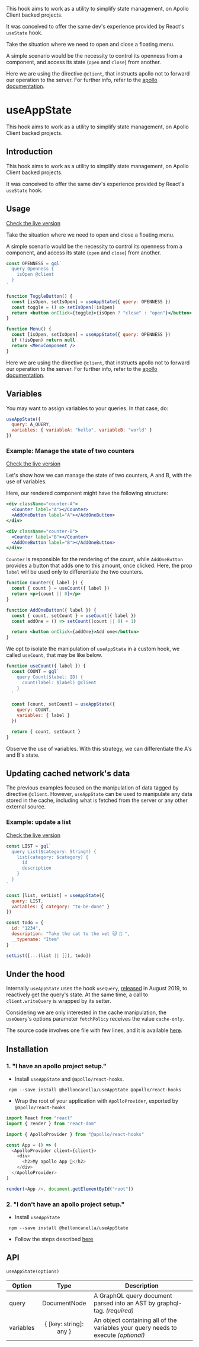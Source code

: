 This hook aims to work as a utility to simplify state management, on Apollo Client backed projects.

It was conceived to offer the same dev's experience provided by React's `useState` hook.

Take the situation where we need to open and close a floating menu.

A simple scenario would be the necessity to control its openness from a component, and access its state (`open` and `close`) from another.

Here we are using the directive `@client`, that instructs apollo not to forward our operation to the server. For further info, refer to the [apollo documentation](https://www.apollographql.com/docs/react/essentials/local-state/).

# useAppState

This hook aims to work as a utility to simplify state management, on Apollo Client backed projects.

## Introduction

This hook aims to work as a utility to simplify state management, on Apollo Client backed projects.

It was conceived to offer the same dev's experience provided by React's `useState` hook.

## Usage

[Check the live version](https://codesandbox.io/embed/toggling-menu-euqrk)

Take the situation where we need to open and close a floating menu.

A simple scenario would be the necessity to control its openness from a component, and access its state (`open` and `close`) from another.

```jsx
const OPENNESS = gql`
  query Openness {
    isOpen @client
  }
`

function ToggleButton() {
  const [isOpen, setIsOpen] = useAppState({ query: OPENNESS })
  const toggle = () => setIsOpen(!isOpen)
  return <button onClick={toggle}>{isOpen ? "close" : "open"}</button>
}

function Menu() {
  const [isOpen, setIsOpen] = useAppState({ query: OPENNESS })
  if (!isOpen) return null
  return <MenuComponent />
}
```

Here we are using the directive `@client`, that instructs apollo not to forward our operation to the server. For further info, refer to the [apollo documentation](https://www.apollographql.com/docs/react/essentials/local-state/).

## Variables

You may want to assign variables to your queries. In that case, do:

```jsx
useAppState({
  query: A_QUERY,
  variables: { variableA: "hello", variableB: "world" }
})
```

### Example: Manage the state of two counters

[Check the live version](https://codesandbox.io/embed/late-surf-wtjpb)

Let's show how we can manage the state of two counters, A and B, with the use of variables.

Here, our rendered component might have the following structure:

```jsx
<div className="counter-A">
  <Counter label="A"></Counter>
  <AddOneButton label="A"></AddOneButton>
</div>

<div className="counter-B">
  <Counter label="B"></Counter>
  <AddOneButton label="B"></AddOneButton>
</div>
```

`Counter` is responsible for the rendering of the count, while `AddOneButton` provides a button that adds one to this amount, once clicked. Here, the prop `label` will be used only to differentiate the two counters.

```jsx
function Counter({ label }) {
  const { count } = useCount({ label })
  return <p>{count || 0}</p>
}

function AddOneButton({ label }) {
  const { count, setCount } = useCount({ label })
  const addOne = () => setCount((count || 0) + 1)

  return <button onClick={addOne}>Add one</button>
}
```

We opt to isolate the manipulation of `useAppState` in a custom hook, we called `useCount`, that may be like below.

```jsx
function useCount({ label }) {
  const COUNT = gql`
    query Count($label: ID) {
      count(label: $label) @client
    }
  `

  const [count, setCount] = useAppState({
    query: COUNT,
    variables: { label }
  })

  return { count, setCount }
}
```

Observe the use of variables. With this strategy, we can differentiate the A's and B's state.

## Updating cached network's data

The previous examples focused on the manipulation of data tagged by directive `@client`. However, `useAppState` can be used to manipulate any data stored in the cache, including what is fetched from the server or any other external source.

### Example: update a list

[Check the live version](https://codesandbox.io/embed/todolist-kyjel)

```jsx
const LIST = gql`
  query List($category: String!) {
    list(category: $category) {
      id
      description
    }
  }
`

const [list, setList] = useAppState({
  query: LIST,
  variables: { category: "to-be-done" }
})

const todo = {
  id: "1234",
  description: "Take the cat to the vet 🐱 🏥‍ ",
  __typename: "Item"
}

setList([...(list || []), todo])
```

## Under the hood

Internally `useAppState` uses the hook `useQuery`, [released](https://blog.apollographql.com/apollo-client-now-with-react-hooks-676d116eeae2) in August 2019, to reactively get the query's state. At the same time, a call to `client.writeQuery` is wrapped by its setter.

Considering we are only interested in the cache manipulation, the `useQuery`'s options parameter `fetchPolicy` receives the value `cache-only`.

The source code involves one file with few lines, and it is available [here](https://github.com/helloncanella/useAppState/blob/master/src/useAppState.js).

## Installation

### 1. "I have an apollo project setup."

- Install `useAppState` and `@apollo/react-hooks`.

```
 npm --save install @helloncanella/useAppState @apollo/react-hooks
```

- Wrap the root of your application with `ApolloProvider`, exported by `@apollo/react-hooks`

```js
import React from "react"
import { render } from "react-dom"

import { ApolloProvider } from "@apollo/react-hooks"

const App = () => (
  <ApolloProvider client={client}>
    <div>
      <h2>My apollo App 🚀</h2>
    </div>
  </ApolloProvider>
)

render(<App />, document.getElementById("root"))
```

### 2. "I don't have an apollo project setup."

- Install `useAppState`

```
 npm --save install @helloncanella/useAppState
```

- Follow the steps described [here](https://www.apollographql.com/docs/react/essentials/get-started/)

## API

`useAppState(options)`

| Option    |          Type          | Description                                                                        |
| --------- | :--------------------: | ---------------------------------------------------------------------------------- |
| query     |      DocumentNode      | A GraphQL query document parsed into an AST by graphql-tag. _(required)_           |
| variables | { [key: string]: any } | An object containing all of the variables your query needs to execute _(optional)_ |
